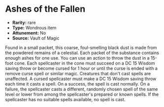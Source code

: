 
# Ashes of the Fallen

* **Rarity:** rare
* **Type:** Wondrous item
* **Attunement:** No
* **Source:** Vault of Magic


Found in a small packet, this coarse, foul-smelling black dust is made from the powdered remains of a celestial. Each packet of the substance contains enough ashes for one use. You can use an action to throw the dust in a 15-foot cone. Each spellcaster in the cone must succeed on a DC 15 Wisdom saving throw or become cursed for 1 hour or until the curse is ended with a remove curse spell or similar magic. Creatures that don't cast spells are unaffected. A cursed spellcaster must make a DC 15 Wisdom saving throw each time it casts a spell. On a success, the spell is cast normally. On a failure, the spellcaster casts a different, randomly chosen spell of the same level or lower from among the spellcaster's prepared or known spells. If the spellcaster has no suitable spells available, no spell is cast.

